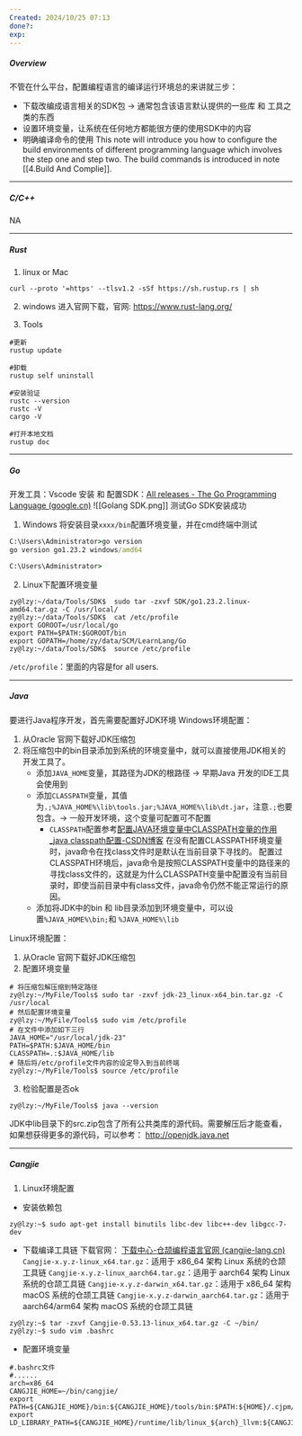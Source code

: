 ```yaml
---
Created: 2024/10/25 07:13
done?: 
exp:
---
```

##### Overview
不管在什么平台，配置编程语言的编译运行环境总的来讲就三步：
- 下载改编成语言相关的SDK包 -> 通常包含该语言默认提供的一些库 和 工具之类的东西
- 设置环境变量，让系统在任何地方都能很方便的使用SDK中的内容
- 明确编译命令的使用
This note will introduce you how to configure the build environments of different programming language which involves the step one and step two. The build commands is introduced in note [[4.Build And Complie]].

---
##### C/C++
NA


---
##### Rust
1. linux or Mac
```shell
curl --proto '=https' --tlsv1.2 -sSf https://sh.rustup.rs | sh
```

2. windows
进入官网下载，官网: https://www.rust-lang.org/


3. Tools
```shell
#更新
rustup update

#卸载
rustup self uninstall

#安装验证
rustc --version
rustc -V
cargo -V

#打开本地文档
rustup doc
```


---
##### Go
开发工具：Vscode
安装 和 配置SDK：[All releases - The Go Programming Language (google.cn)](https://golang.google.cn/dl/)
![[Golang SDK.png]]
测试Go SDK安装成功
1. Windows
将安装目录`xxxx/bin`配置环境变量，并在cmd终端中测试
```cmd
C:\Users\Administrator>go version
go version go1.23.2 windows/amd64

C:\Users\Administrator>
```
2. Linux下配置环境变量
```shell
zy@lzy:~/data/Tools/SDK$  sudo tar -zxvf SDK/go1.23.2.linux-amd64.tar.gz -C /usr/local/
zy@lzy:~/data/Tools/SDK$  cat /etc/profile
export GOROOT=/usr/local/go
export PATH=$PATH:$GOROOT/bin
export GOPATH=/home/zy/data/SCM/LearnLang/Go
zy@lzy:~/data/Tools/SDK$  source /etc/profile
```
`/etc/profile`：里面的内容是for all users.

---
##### Java
要进行Java程序开发，首先需要配置好JDK环境
Windows环境配置：
1. 从Oracle 官网下载好JDK压缩包
2. 将压缩包中的bin目录添加到系统的环境变量中，就可以直接使用JDK相关的开发工具了。
	- 添加`JAVA_HOME`变量，其路径为JDK的根路径 -> 早期Java 开发的IDE工具会使用到
	- 添加`CLASSPATH`变量，其值为`.;%JAVA_HOME%\lib\tools.jar;%JAVA_HOME%\lib\dt.jar`，注意`.;`也要包含。-> 一般开发环境，这个变量可配置可不配置
		- `CLASSPATH`配置参考[配置JAVA环境变量中CLASSPATH变量的作用_java classpath配置-CSDN博客](https://blog.csdn.net/cuipp0509/article/details/74852740)
			在没有配置CLASSPATH环境变量时，java命令在找class文件时是默认在当前目录下寻找的。
			配置过CLASSPATH环境后，java命令是按照CLASSPATH变量中的路径来的寻找class文件的，这就是为什么CLASSPATH变量中配置没有当前目录时，即使当前目录中有class文件，java命令仍然不能正常运行的原因。 
	- 添加将JDK中的bin 和 lib目录添加到环境变量中，可以设置`%JAVA_HOME%\bin;`和 `%JAVA_HOME%\lib`

Linux环境配置：
1. 从Oracle 官网下载好JDK压缩包
2. 配置环境变量
```shell
# 将压缩包解压缩到特定路径
zy@lzy:~/MyFile/Tools$ sudo tar -zxvf jdk-23_linux-x64_bin.tar.gz -C /usr/local
# 然后配置环境变量
zy@lzy:~/MyFile/Tools$ sudo vim /etc/profile
# 在文件中添加如下三行
JAVA_HOME="/usr/local/jdk-23"
PATH=$PATH:$JAVA_HOME/bin
CLASSPATH=.:$JAVA_HOME/lib
# 随后将/etc/profile文件内容的设定导入到当前终端
zy@lzy:~/MyFile/Tools$ source /etc/profile
```
3. 检验配置是否ok
```shell
zy@lzy:~/MyFile/Tools$ java --version
```
JDK中lib目录下的src.zip包含了所有公共类库的源代码。需要解压后才能查看，如果想获得更多的源代码，可以参考： http://openjdk.java.net


---
##### Cangjie
1. Linux环境配置
- 安装依赖包
```shell
zy@lzy:~$ sudo apt-get install binutils libc-dev libc++-dev libgcc-7-dev
```
- 下载编译工具链
下载官网： [下载中心-仓颉编程语言官网 (cangjie-lang.cn)](https://cangjie-lang.cn/download)
`Cangjie-x.y.z-linux_x64.tar.gz`：适用于 x86_64 架构 Linux 系统的仓颉工具链
`Cangjie-x.y.z-linux_aarch64.tar.gz`：适用于 aarch64 架构 Linux 系统的仓颉工具链
`Cangjie-x.y.z-darwin_x64.tar.gz`：适用于 x86_64 架构 macOS 系统的仓颉工具链
`Cangjie-x.y.z-darwin_aarch64.tar.gz`：适用于 aarch64/arm64 架构 macOS 系统的仓颉工具链
```shell
zy@lzy:~$ tar -zxvf Cangjie-0.53.13-linux_x64.tar.gz -C ~/bin/
zy@lzy:~$ sudo vim .bashrc
```
- 配置环境变量
```shell
#.bashrc文件
#......
arch=x86_64
CANGJIE_HOME=~/bin/cangjie/
export PATH=${CANGJIE_HOME}/bin:${CANGJIE_HOME}/tools/bin:$PATH:${HOME}/.cjpm/bin
export LD_LIBRARY_PATH=${CANGJIE_HOME}/runtime/lib/linux_${arch}_llvm:${CANGJIE_HOME}/tools/lib:${LD_LIBRARY_PATH}
```
